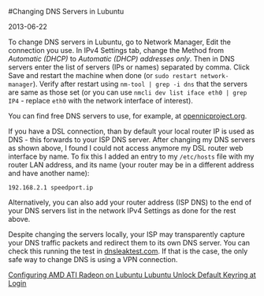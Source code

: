 #Changing DNS Servers in Lubuntu

2013-06-22

<!--- tags: linux dns -->

To change DNS servers in Lubuntu, go to Network Manager, Edit the connection you use. In IPv4 Settings tab, change the Method from *Automatic (DHCP)* to *Automatic (DHCP) addresses only*. Then in DNS servers enter the list of servers (IPs or names) separated by comma. Click Save and restart the machine when done (or `sudo restart network-manager`). Verify after restart using `nm-tool | grep -i dns` that the servers are same as those set (or you can use `nmcli dev list iface eth0 | grep IP4` - replace `eth0` with the network interface of interest).

You can find free DNS servers to use, for example, at [opennicproject.org](http://www.opennicproject.org/).

If you have a DSL connection, than by default your local router IP is used as DNS - this forwards to your ISP DNS server. After changing my DNS servers as shown above, I found I could not access anymore my DSL router web interface by name. To fix this I added an entry to my `/etc/hosts` file with my router LAN address, and its name (your router may be in a different address and have another name):
```
192.168.2.1	speedport.ip
```
Alternatively, you can also add your router address (ISP DNS) to the end of your DNS servers list in the network IPv4 Settings as done for the rest above.

Despite changing the servers locally, your ISP may transparently capture your DNS traffic packets and redirect them to its own DNS server. You can check this running the test in [dnsleaktest.com](http://www.dnsleaktest.com/). If that is the case, the only safe way to change DNS is using a VPN connection.



<ins class='nfooter'><a rel='prev' id='fprev' href='#blog/2013/2013-07-17-Configuring-AMD-ATI-Radeon-on-Lubuntu.md'>Configuring AMD ATI Radeon on Lubuntu</a> <a rel='next' id='fnext' href='#blog/2013/2013-06-10-Lubuntu-Unlock-Default-Keyring-at-Login.md'>Lubuntu Unlock Default Keyring at Login</a></ins>
